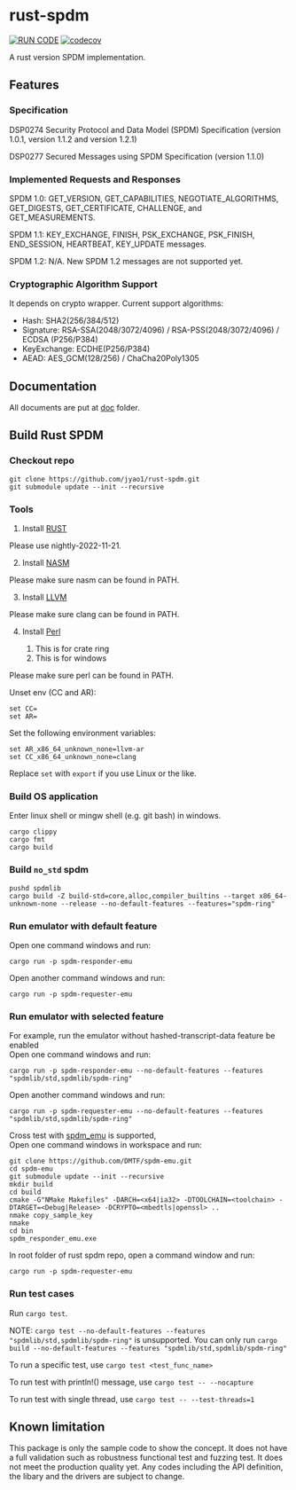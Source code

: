 # rust-spdm

[![RUN CODE](https://github.com/jyao1/rust-spdm/actions/workflows/main.yml/badge.svg)](https://github.com/jyao1/rust-spdm/actions/workflows/main.yml)
[![codecov](https://codecov.io/gh/jyao1/rust-spdm/branch/master/graph/badge.svg)](https://codecov.io/gh/jyao1/rust-spdm)

A rust version SPDM implementation.

## Features

### Specification

DSP0274 Security Protocol and Data Model (SPDM) Specification (version 1.0.1, version 1.1.2 and version 1.2.1)

DSP0277 Secured Messages using SPDM Specification (version 1.1.0)

### Implemented Requests and Responses

SPDM 1.0: GET_VERSION, GET_CAPABILITIES, NEGOTIATE_ALGORITHMS, GET_DIGESTS, GET_CERTIFICATE, CHALLENGE, and GET_MEASUREMENTS.

SPDM 1.1: KEY_EXCHANGE, FINISH, PSK_EXCHANGE, PSK_FINISH, END_SESSION, HEARTBEAT, KEY_UPDATE messages.

SPDM 1.2: N/A. New SPDM 1.2 messages are not supported yet.

### Cryptographic Algorithm Support

It depends on crypto wrapper. Current support algorithms:
* Hash: SHA2(256/384/512)
* Signature: RSA-SSA(2048/3072/4096) / RSA-PSS(2048/3072/4096) / ECDSA (P256/P384)
* KeyExchange: ECDHE(P256/P384)
* AEAD: AES_GCM(128/256) / ChaCha20Poly1305

## Documentation
All documents are put at [doc](./doc/) folder.

## Build Rust SPDM

### Checkout repo
```
git clone https://github.com/jyao1/rust-spdm.git
git submodule update --init --recursive
```

### Tools

1. Install [RUST](https://www.rust-lang.org/)

Please use nightly-2022-11-21.

2. Install [NASM](https://www.nasm.us/)

Please make sure nasm can be found in PATH.

3. Install [LLVM](https://llvm.org/)

Please make sure clang can be found in PATH.

4. Install [Perl](https://www.perl.org/)

    1.	This is for crate ring
    2.	This is for windows

Please make sure perl can be found in PATH.


Unset env (CC and AR):
```
set CC=
set AR=
```
Set the following environment variables:
```
set AR_x86_64_unknown_none=llvm-ar
set CC_x86_64_unknown_none=clang
```

Replace ```set``` with ```export``` if you use Linux or the like.

### Build OS application

Enter linux shell or mingw shell (e.g. git bash) in windows.
```
cargo clippy
cargo fmt
cargo build
```

### Build `no_std` spdm
```
pushd spdmlib
cargo build -Z build-std=core,alloc,compiler_builtins --target x86_64-unknown-none --release --no-default-features --features="spdm-ring"
```

### Run emulator with default feature

Open one command windows and run:
```
cargo run -p spdm-responder-emu
```

Open another command windows and run:
```
cargo run -p spdm-requester-emu
```

### Run emulator with selected feature
For example, run the emulator without hashed-transcript-data feature be enabled  
Open one command windows and run:
```
cargo run -p spdm-responder-emu --no-default-features --features "spdmlib/std,spdmlib/spdm-ring"
```

Open another command windows and run:
```
cargo run -p spdm-requester-emu --no-default-features --features "spdmlib/std,spdmlib/spdm-ring"
```


Cross test with [spdm_emu](https://github.com/DMTF/spdm-emu) is supported,  
Open one command windows in workspace and run:

```
git clone https://github.com/DMTF/spdm-emu.git
cd spdm-emu
git submodule update --init --recursive
mkdir build
cd build
cmake -G"NMake Makefiles" -DARCH=<x64|ia32> -DTOOLCHAIN=<toolchain> -DTARGET=<Debug|Release> -DCRYPTO=<mbedtls|openssl> ..
nmake copy_sample_key
nmake
cd bin
spdm_responder_emu.exe
```
In root folder of rust spdm repo, open a command window and run:
```
cargo run -p spdm-requester-emu
```

### Run test cases
Run `cargo test`.

NOTE: `cargo test --no-default-features --features "spdmlib/std,spdmlib/spdm-ring"` is unsupported.
You can only run `cargo build --no-default-features --features "spdmlib/std,spdmlib/spdm-ring"`

To run a specific test, use `cargo test <test_func_name>`

To run test with println!() message, use `cargo test -- --nocapture`

To run test with single thread, use `cargo test -- --test-threads=1`

## Known limitation
This package is only the sample code to show the concept. It does not have a full validation such as robustness functional test and fuzzing test. It does not meet the production quality yet. Any codes including the API definition, the libary and the drivers are subject to change.
